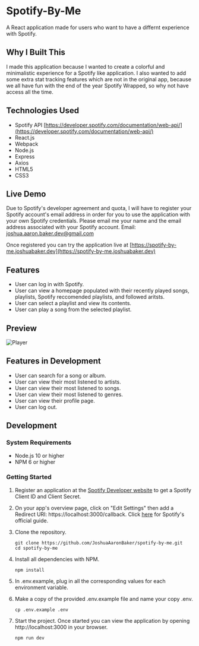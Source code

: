 # Spotify-By-Me

A React application made for users who want to have a differnt experience with Spotify.

## Why I Built This

I made this application because I wanted to create a colorful and minimalistic experience for a Spotify like application.
I also wanted to add some extra stat tracking features which are not in the original app, because we all have fun with the end
of the year Spotify Wrapped, so why not have access all the time.

## Technologies Used

- Spotify API [https://developer.spotify.com/documentation/web-api/](https://developer.spotify.com/documentation/web-api/)
- React.js
- Webpack
- Node.js
- Express
- Axios
- HTML5
- CSS3

## Live Demo

Due to Spotify's developer agreement and quota, I will have to register your Spotify account's email address in order
for you to use the application with your own Spotify credentials. Please email me your name and the email address associated
with your Spotify account. Email: joshua.aaron.baker.dev@gmail.com

Once registered you can try the application live at [https://spotify-by-me.joshuabaker.dev](https://spotify-by-me.joshuabaker.dev)

## Features

- User can log in with Spotify.
- User can view a homepage populated with their recently played songs, playlists, Spotify reccomended playlists, and followed aritsts.
- User can select a playlist and view its contents.
- User can play a song from the selected playlist.

## Preview

![Player](assets/player-demo.gif)

## Features in Development

- User can search for a song or album.
- User can view their most listened to artists.
- User can view their most listened to songs.
- User can view their most listened to genres.
- User can view their profile page.
- User can log out.

## Development

### System Requirements

- Node.js 10 or higher
- NPM 6 or higher

### Getting Started

1. Register an application at the [Spotify Developer website](https://developer.spotify.com/dashboard/login) to get a Spotify Client ID and Client Secret.

2. On your app's overview page, click on "Edit Settings" then add a Redirect URI: https://localhost:3000/callback. Click [here](https://developer.spotify.com/documentation/general/guides/authorization/app-settings/) for Spotify's official guide.

3. Clone the repository.

   ```shell
   git clone https://github.com/JoshuaAaronBaker/spotify-by-me.git
   cd spotify-by-me
   ```

4. Install all dependencies with NPM.

    ```shell
    npm install
    ```

5. In .env.example, plug in all the corresponding values for each environment variable.

6. Make a copy of the provided .env.example file and name your copy .env.

    ```shell
    cp .env.example .env
    ```

7. Start the project. Once started you can view the application by opening http://localhost:3000 in your browser.

    ```shell
    npm run dev
    ```
